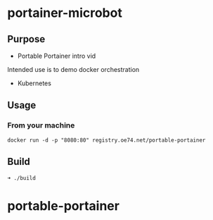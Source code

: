 portainer-microbot
======================

## Purpose
- Portable Portainer intro vid

Intended use is to demo docker orchestration
- Kubernetes

## Usage
### From your machine
```
docker run -d -p "8080:80" registry.oe74.net/portable-portainer
```

## Build
```
➜ ./build
```
# portable-portainer
